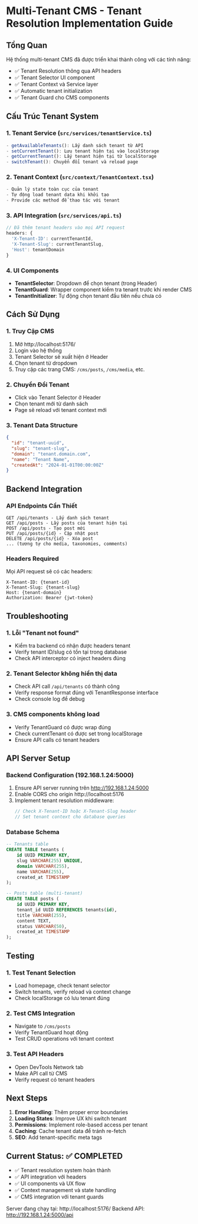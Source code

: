 # Multi-Tenant CMS - Tenant Resolution Implementation Guide

## Tổng Quan
Hệ thống multi-tenant CMS đã được triển khai thành công với các tính năng:
- ✅ Tenant Resolution thông qua API headers
- ✅ Tenant Selector UI component
- ✅ Tenant Context và Service layer
- ✅ Automatic tenant initialization
- ✅ Tenant Guard cho CMS components

## Cấu Trúc Tenant System

### 1. Tenant Service (`src/services/tenantService.ts`)
```typescript
- getAvailableTenants(): Lấy danh sách tenant từ API
- setCurrentTenant(): Lưu tenant hiện tại vào localStorage
- getCurrentTenant(): Lấy tenant hiện tại từ localStorage
- switchTenant(): Chuyển đổi tenant và reload page
```

### 2. Tenant Context (`src/context/TenantContext.tsx`)
```typescript
- Quản lý state toàn cục của tenant
- Tự động load tenant data khi khởi tạo
- Provide các method để thao tác với tenant
```

### 3. API Integration (`src/services/api.ts`)
```typescript
// Đã thêm tenant headers vào mọi API request
headers: {
  'X-Tenant-ID': currentTenantId,
  'X-Tenant-Slug': currentTenantSlug,
  'Host': tenantDomain
}
```

### 4. UI Components
- **TenantSelector**: Dropdown để chọn tenant (trong Header)
- **TenantGuard**: Wrapper component kiểm tra tenant trước khi render CMS
- **TenantInitializer**: Tự động chọn tenant đầu tiên nếu chưa có

## Cách Sử Dụng

### 1. Truy Cập CMS
1. Mở http://localhost:5176/
2. Login vào hệ thống
3. Tenant Selector sẽ xuất hiện ở Header
4. Chọn tenant từ dropdown
5. Truy cập các trang CMS: `/cms/posts`, `/cms/media`, etc.

### 2. Chuyển Đổi Tenant
- Click vào Tenant Selector ở Header
- Chọn tenant mới từ danh sách
- Page sẽ reload với tenant context mới

### 3. Tenant Data Structure
```json
{
  "id": "tenant-uuid",
  "slug": "tenant-slug",
  "domain": "tenant.domain.com",
  "name": "Tenant Name",
  "createdAt": "2024-01-01T00:00:00Z"
}
```

## Backend Integration

### API Endpoints Cần Thiết
```
GET /api/tenants - Lấy danh sách tenant
GET /api/posts - Lấy posts của tenant hiện tại
POST /api/posts - Tạo post mới
PUT /api/posts/{id} - Cập nhật post
DELETE /api/posts/{id} - Xóa post
... (tương tự cho media, taxonomies, comments)
```

### Headers Required
Mọi API request sẽ có các headers:
```
X-Tenant-ID: {tenant-id}
X-Tenant-Slug: {tenant-slug}
Host: {tenant-domain}
Authorization: Bearer {jwt-token}
```

## Troubleshooting

### 1. Lỗi "Tenant not found"
- Kiểm tra backend có nhận được headers tenant
- Verify tenant ID/slug có tồn tại trong database
- Check API interceptor có inject headers đúng

### 2. Tenant Selector không hiển thị data
- Check API call `/api/tenants` có thành công
- Verify response format đúng với TenantResponse interface
- Check console log để debug

### 3. CMS components không load
- Verify TenantGuard có được wrap đúng
- Check currentTenant có được set trong localStorage
- Ensure API calls có tenant headers

## API Server Setup

### Backend Configuration (192.168.1.24:5000)
1. Ensure API server running trên http://192.168.1.24:5000
2. Enable CORS cho origin http://localhost:5176
3. Implement tenant resolution middleware:
   ```csharp
   // Check X-Tenant-ID hoặc X-Tenant-Slug header
   // Set tenant context cho database queries
   ```

### Database Schema
```sql
-- Tenants table
CREATE TABLE tenants (
    id UUID PRIMARY KEY,
    slug VARCHAR(255) UNIQUE,
    domain VARCHAR(255),
    name VARCHAR(255),
    created_at TIMESTAMP
);

-- Posts table (multi-tenant)
CREATE TABLE posts (
    id UUID PRIMARY KEY,
    tenant_id UUID REFERENCES tenants(id),
    title VARCHAR(255),
    content TEXT,
    status VARCHAR(50),
    created_at TIMESTAMP
);
```

## Testing

### 1. Test Tenant Selection
- Load homepage, check tenant selector
- Switch tenants, verify reload và context change
- Check localStorage có lưu tenant đúng

### 2. Test CMS Integration
- Navigate to `/cms/posts`
- Verify TenantGuard hoạt động
- Test CRUD operations với tenant context

### 3. Test API Headers
- Open DevTools Network tab
- Make API call từ CMS
- Verify request có tenant headers

## Next Steps

1. **Error Handling**: Thêm proper error boundaries
2. **Loading States**: Improve UX khi switch tenant
3. **Permissions**: Implement role-based access per tenant
4. **Caching**: Cache tenant data để tránh re-fetch
5. **SEO**: Add tenant-specific meta tags

## Current Status: ✅ COMPLETED
- ✅ Tenant resolution system hoàn thành
- ✅ API integration với headers
- ✅ UI components và UX flow
- ✅ Context management và state handling
- ✅ CMS integration với tenant guards

Server đang chạy tại: http://localhost:5176/
Backend API: http://192.168.1.24:5000/api
